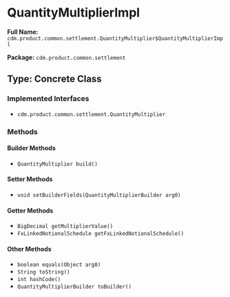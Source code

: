 # QuantityMultiplierImpl

**Full Name:** `cdm.product.common.settlement.QuantityMultiplier$QuantityMultiplierImpl`

**Package:** `cdm.product.common.settlement`

## Type: Concrete Class

### Implemented Interfaces

- `cdm.product.common.settlement.QuantityMultiplier`

### Methods

#### Builder Methods

- `QuantityMultiplier build()`

#### Setter Methods

- `void setBuilderFields(QuantityMultiplierBuilder arg0)`

#### Getter Methods

- `BigDecimal getMultiplierValue()`
- `FxLinkedNotionalSchedule getFxLinkedNotionalSchedule()`

#### Other Methods

- `boolean equals(Object arg0)`
- `String toString()`
- `int hashCode()`
- `QuantityMultiplierBuilder toBuilder()`

